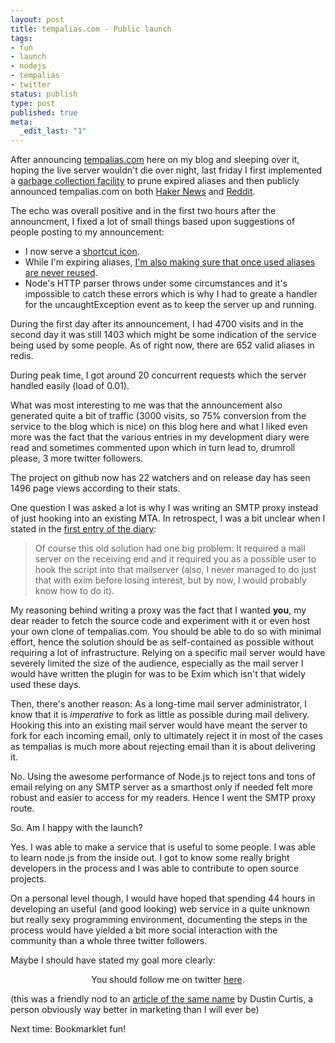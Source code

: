 ```yaml
---
layout: post
title: tempalias.com - Public launch
tags:
- fun
- launch
- nodejs
- tempalias
- twitter
status: publish
type: post
published: true
meta:
  _edit_last: "1"
---
```

After announcing <a href="http://tempalias.com">tempalias.com</a> here on my blog and sleeping over it, hoping the live server wouldn't die over night, last friday I first implemented a <a href="http://github.com/pilif/tempalias/blob/master/garbage_collect.js">garbage collection facility</a> to prune expired aliases and then publicly announced tempalias.com on both <a href="http://news.ycombinator.com/item?id=1287874">Haker News</a> and <a href="http://www.reddit.com/r/programming/comments/bv41i/ask_reddit_please_review_my_nodejs_based_fun/">Reddit</a>.

The echo was overall positive and in the first two hours after the announcment, I fixed a lot of small things based upon suggestions of people posting to my announcement:
<ul>
	<li>I now serve a <a href="http://tempalias.com/images/shortcut.png">shortcut icon</a>.</li>
	<li>While I'm expiring aliases, <a href="http://github.com/pilif/tempalias/commit/6caa488fef0611f005ccc3fab028862db82eace8">I'm also making sure that once used aliases are never reused</a>.</li>
	<li>Node's HTTP parser throws under some circumstances and it's impossible to catch these errors which is why I had to greate a handler for the uncaughtException event as to keep the server up and running.</li>
</ul>
During the first day after its announcement, I had 4700 visits and in the second day it was still 1403 which might be some indication of the service being used by some people. As of right now, there are 652 valid aliases in redis.

During peak time, I got around 20 concurrent requests which the server handled easily (load of 0.01).

What was most interesting to me was that the announcement also generated quite a bit of traffic (3000 visits, so 75% conversion from the service to the blog which is nice) on this blog here and what I liked even more was the fact that the various entries in my development diary were read and sometimes commented upon which in turn lead to, drumroll please, 3 more twitter followers.

The project on github now has 22 watchers and on release day has seen 1496 page views according to their stats.

One question I was asked a lot is why I was writing an SMTP proxy instead of just hooking into an existing MTA. In retrospect, I was a bit unclear when I stated in the <a href="http://www.gnegg.ch/2010/04/tempalias-com-development-diary/">first entry of the diary</a>:
<blockquote>Of course this old solution had one big problem: It required a mail server on the receiving end and it required you as a possible user to hook the script into that mailserver (also, I never managed to do just that with exim before losing interest, but by now, I would probably know how to do it).</blockquote>
My reasoning behind writing a proxy was the fact that I wanted <strong>you</strong>, my dear reader to fetch the source code and experiment with it or even host your own clone of tempalias.com. You should be able to do so with minimal effort, hence the solution should be as self-contained as possible without requiring a lot of infrastructure. Relying on a specific mail server would have severely limited the size of the audience, especially as the mail server I would have written the plugin for was to be Exim which isn't that widely used these days.

Then, there's another reason: As a long-time mail server administrator, I know that it is <em>imperative </em>to fork as little as possible during mail delivery. Hooking this into an existing mail server would have meant the server to fork for each incoming email, only to ultimately reject it in most of the cases as tempalias is much more about rejecting email than it is about delivering it.

No. Using the awesome performance of Node.js to reject tons and tons of email relying on any SMTP server as a smarthost only if needed felt more robust and easier to access for my readers. Hence I went the SMTP proxy route.

So. Am I happy with the launch?

Yes. I was able to make a service that is useful to some people. I was able to learn node.js from the inside out. I got to know some really bright developers in the process and I was able to contribute to open source projects.

On a personal level though, I would have hoped that spending 44 hours in developing an useful (and good looking) web service in a quite unknown but really sexy programming environment, documenting the steps in the process would have yielded a bit more social interaction with the community than a whole three twitter followers.

Maybe I should have stated my goal more clearly:
<p style="text-align: center;">You should follow me on twitter <a href="http://twitter.com/pilif">here</a>.</p>
(this was a friendly nod to an <a href="http://dustincurtis.com/you_should_follow_me_on_twitter.html">article of the same name</a> by Dustin Curtis, a person obviously way better in marketing than I will ever be)

Next time: Bookmarklet fun!
